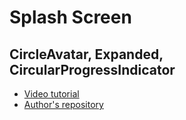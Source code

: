 # Splash Screen
## CircleAvatar, Expanded, CircularProgressIndicator

- [Video tutorial](https://youtu.be/8QRwSFoz7QU)
- [Author's repository](https://github.com/TheTechDesigner/SplashScreen1)
